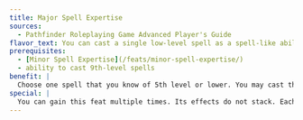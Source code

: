 ```yaml
---
title: Major Spell Expertise
sources:
  - Pathfinder Roleplaying Game Advanced Player's Guide
flavor_text: You can cast a single low-level spell as a spell-like ability.
prerequisites:
  - [Minor Spell Expertise](/feats/minor-spell-expertise/)
  - ability to cast 9th-level spells
benefit: |
  Choose one spell that you know of 5th level or lower. You may cast that spell twice per day as a spell-like ability. The caster level for this spell-like ability is equal to your caster level in the class from whose spell list the spell is taken. The spell-like ability's save DC is Charisma-based. If the spell has an expensive focus or material component, it may not be chosen for this feat. You cannot apply metamagic feats to this spell.
special: |
  You can gain this feat multiple times. Its effects do not stack. Each time you take the feat, it applies to a new spell.
---
```


